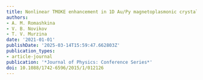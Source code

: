 ```yaml
---
title: Nonlinear TMOKE enhancement in 1D Au/Py magnetoplasmonic crystals
authors:
- A. M. Romashkina
- V. B. Novikov
- T. V. Murzina
date: '2021-01-01'
publishDate: '2025-03-14T15:59:47.662803Z'
publication_types:
- article-journal
publication: '*Journal of Physics: Conference Series*'
doi: 10.1088/1742-6596/2015/1/012126
---
```

